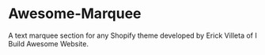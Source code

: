 # Awesome-Marquee
A text marquee section for any Shopify theme developed by Erick Villeta
of I Build Awesome Website.
